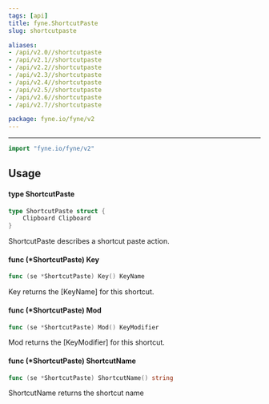 ```yaml
---
tags: [api]
title: fyne.ShortcutPaste
slug: shortcutpaste

aliases:
- /api/v2.0//shortcutpaste
- /api/v2.1//shortcutpaste
- /api/v2.2//shortcutpaste
- /api/v2.3//shortcutpaste
- /api/v2.4//shortcutpaste
- /api/v2.5//shortcutpaste
- /api/v2.6//shortcutpaste
- /api/v2.7//shortcutpaste

package: fyne.io/fyne/v2
---
```



---
```go
import "fyne.io/fyne/v2"
```

## Usage

#### type ShortcutPaste

```go
type ShortcutPaste struct {
	Clipboard Clipboard
}
```

ShortcutPaste describes a shortcut paste action.

#### func (*ShortcutPaste) Key

```go
func (se *ShortcutPaste) Key() KeyName
```
Key returns the [KeyName] for this shortcut.

#### func (*ShortcutPaste) Mod

```go
func (se *ShortcutPaste) Mod() KeyModifier
```
Mod returns the [KeyModifier] for this shortcut.

#### func (*ShortcutPaste) ShortcutName

```go
func (se *ShortcutPaste) ShortcutName() string
```
ShortcutName returns the shortcut name
